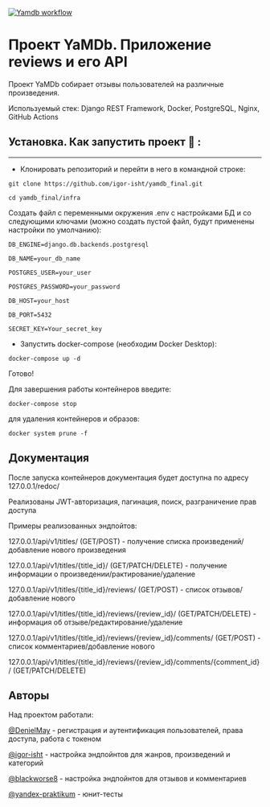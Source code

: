 [![Yamdb workflow](https://github.com/igor-isht/yamdb_final/actions/workflows/yamdb_workflow.yml/badge.svg?branch=master)](https://github.com/igor-isht/yamdb_final/actions/workflows/yamdb_workflow.yml)


# Проект YaMDb. Приложение reviews и его API
Проект YaMDb собирает отзывы пользователей на различные произведения.

Используемый стек: Django REST Framework, Docker, PostgreSQL, Nginx, GitHub Actions

## Установка. Как запустить проект 🛫 :

---
- Клонировать репозиторий и перейти в него в командной строке:

```
git clone https://github.com/igor-isht/yamdb_final.git
```

```
cd yamdb_final/infra
```

Cоздать файл с переменными окружения .env с настройками БД и со следующими ключами
(можно создать пустой файл, будут применены настройки по умолчанию):


```
DB_ENGINE=django.db.backends.postgresql

DB_NAME=your_db_name 

POSTGRES_USER=your_user

POSTGRES_PASSWORD=your_password

DB_HOST=your_host

DB_PORT=5432

SECRET_KEY=Your_secret_key
```

- Запустить docker-compose (необходим Docker Desktop):

```
docker-compose up -d
```

Готово!


Для завершения работы контейнеров введите:

```
docker-compose stop
```
для удаления контейнеров и образов:

```
docker system prune -f 
```




## Документация

После запуска контейнеров документация будет доступна по адресу 127.0.0.1/redoc/

Реализованы JWT-авторизация, пагинация, поиск, разграничение прав доступа


Примеры реализованных эндпойтов:
  
127.0.0.1/api/v1/titles/ (GET/POST) - получение списка произведений/добавление нового произведения

127.0.0.1/api/v1/titles/{title_id}/ (GET/PATCH/DELETE) - получение информации о произведении/рактирование/удаление


127.0.0.1/api/v1/titles/{title_id}/reviews/ (GET/POST) - список отзывов/добавление нового

127.0.0.1/api/v1/titles/{title_id}/reviews/{review_id}/ (GET/PATCH/DELETE) - информация об отзыве/редактирование/удаление


127.0.0.1/api/v1/titles/{title_id}/reviews/{review_id}/comments/ (GET/POST)  - список комментариев/добавление нового

127.0.0.1/api/v1/titles/{title_id}/reviews/{review_id}/comments/{comment_id}/ (GET/PATCH/DELETE)


## Авторы
Над проектом работали:

[@DenielMay](https://github.com/DenielMay) - регистрация и аутентификация пользователей, права доступа, работа с токеном

[@igor-isht](https://github.com/igor-isht) - настройка эндпойнтов для жанров, произведений и категорий

[@blackworse8](https://github.com/blackworse8) - настройка эндпойнтов для отзывов и комментариев

[@yandex-praktikum](https://github.com/yandex-praktikum) - юнит-тесты
